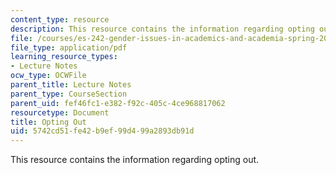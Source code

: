 ```yaml
---
content_type: resource
description: This resource contains the information regarding opting out.
file: /courses/es-242-gender-issues-in-academics-and-academia-spring-2004/5742cd51fe42b9ef99d499a2893db91d_MITES_242S04_ses12.pdf
file_type: application/pdf
learning_resource_types:
- Lecture Notes
ocw_type: OCWFile
parent_title: Lecture Notes
parent_type: CourseSection
parent_uid: fef46fc1-e382-f92c-405c-4ce968817062
resourcetype: Document
title: Opting Out
uid: 5742cd51-fe42-b9ef-99d4-99a2893db91d
---
```

This resource contains the information regarding opting out.

